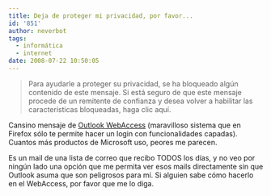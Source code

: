 ```yaml
---
title: Deja de proteger mi privacidad, por favor...
id: '851'
author: neverbot
tags:
  - informática
  - internet
date: 2008-07-22 10:50:05
---
```


> Para ayudarle a proteger su privacidad, se ha bloqueado algún contenido de este mensaje. Si está seguro de que este mensaje procede de un remitente de confianza y desea volver a habilitar las características bloqueadas, haga clic aquí.

Cansino mensaje de [Outlook WebAccess](http://en.wikipedia.org/wiki/Outlook_Web_Access) (maravilloso sistema que en Firefox sólo te permite hacer un login con funcionalidades capadas). Cuantos más productos de Microsoft uso, peores me parecen.

Es un mail de una lista de correo que recibo TODOS los días, y no veo por ningún lado una opción que me permita ver esos mails directamente sin que Outlook asuma que son peligrosos para mí. Si alguien sabe cómo hacerlo en el WebAccess, por favor que me lo diga.
